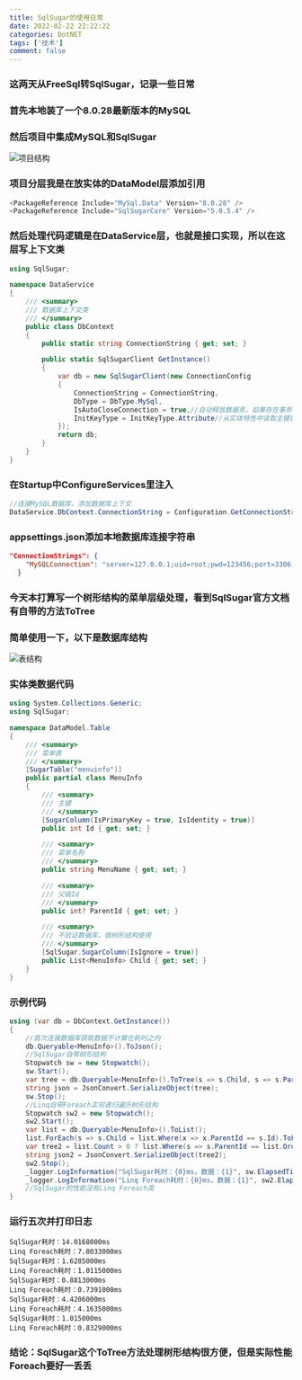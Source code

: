 ```yaml
---
title: SqlSugar的使用日常
date: 2022-02-22 22:22:22
categories: DotNET
tags: ['技术'] 
comment: false
---
```

### 这两天从FreeSql转SqlSugar，记录一些日常
<!-- more -->
### 首先本地装了一个8.0.28最新版本的MySQL
### 然后项目中集成MySQL和SqlSugar
![项目结构](TianciAdminCode.png "项目结构")
### 项目分层我是在放实体的DataModel层添加引用
```csharp
<PackageReference Include="MySql.Data" Version="8.0.28" />
<PackageReference Include="SqlSugarCore" Version="5.0.5.4" />
```
### 然后处理代码逻辑是在DataService层，也就是接口实现，所以在这层写上下文类
```csharp
using SqlSugar;

namespace DataService
{
    /// <summary>
    /// 数据库上下文类
    /// </summary>
    public class DbContext
    {
        public static string ConnectionString { get; set; }

        public static SqlSugarClient GetInstance()
        {
            var db = new SqlSugarClient(new ConnectionConfig
            {
                ConnectionString = ConnectionString,
                DbType = DbType.MySql,
                IsAutoCloseConnection = true,//自动释放数据务，如果存在事务，在事务结束后释放
                InitKeyType = InitKeyType.Attribute//从实体特性中读取主键自增列信息
            });
            return db;
        }
    }
}
```
### 在Startup中ConfigureServices里注入
```csharp
//连接MySQL数据库，添加数据库上下文
DataService.DbContext.ConnectionString = Configuration.GetConnectionString("MySQLConnection");
```
### appsettings.json添加本地数据库连接字符串
```json
"ConnectionStrings": {
    "MySQLConnection": "server=127.0.0.1;uid=root;pwd=123456;port=3306;database=world;SslMode=None"
  }
```
### 今天本打算写一个树形结构的菜单层级处理，看到SqlSugar官方文档有自带的方法ToTree
### 简单使用一下，以下是数据库结构
![表结构](Table.png "表结构")
### 实体类数据代码
```csharp
using System.Collections.Generic;
using SqlSugar;

namespace DataModel.Table
{
    /// <summary>
    /// 菜单表
    /// </summary>
    [SugarTable("menuinfo")]
    public partial class MenuInfo
    {
        /// <summary>
        /// 主键
        /// </summary>
        [SugarColumn(IsPrimaryKey = true, IsIdentity = true)]
        public int Id { get; set; }

        /// <summary>
        /// 菜单名称
        /// </summary>           
        public string MenuName { get; set; }

        /// <summary>
        /// 父级Id
        /// </summary>           
        public int? ParentId { get; set; }

        /// <summary>
        /// 不验证数据库，做树形结构使用
        /// </summary>
        [SqlSugar.SugarColumn(IsIgnore = true)]
        public List<MenuInfo> Child { get; set; }
    }
}
```
### 示例代码
```csharp
using (var db = DbContext.GetInstance())
{
    //首次连接数据库获取数据不计算在耗时之内
    db.Queryable<MenuInfo>().ToJson();
    //SqlSugar自带树形结构
    Stopwatch sw = new Stopwatch();
    sw.Start();
    var tree = db.Queryable<MenuInfo>().ToTree(s => s.Child, s => s.ParentId, 0);
    string json = JsonConvert.SerializeObject(tree);
    sw.Stop();
    //Linq自带Foreach实现递归遍历树形结构
    Stopwatch sw2 = new Stopwatch();
    sw2.Start();
    var list = db.Queryable<MenuInfo>().ToList();
    list.ForEach(s => s.Child = list.Where(x => x.ParentId == s.Id).ToList());
    var tree2 = list.Count > 0 ? list.Where(s => s.ParentId == list.OrderBy(s => s.ParentId).ToList().FirstOrDefault().ParentId).ToList() : null;
    string json2 = JsonConvert.SerializeObject(tree2);
    sw2.Stop();
    _logger.LogInformation("SqlSugar耗时：{0}ms，数据：{1}", sw.ElapsedTicks / (decimal)Stopwatch.Frequency * 1000, json);//SqlSugar
    _logger.LogInformation("Linq Foreach耗时：{0}ms，数据：{1}", sw2.ElapsedTicks / (decimal)Stopwatch.Frequency * 1000, json2);//Linq Foreach
    //SqlSugar的性能没有Linq Foreach高
}
```
### 运行五次并打印日志
```log
SqlSugar耗时：14.0168000ms
Linq Foreach耗时：7.8033000ms
SqlSugar耗时：1.6285000ms
Linq Foreach耗时：1.0115000ms
SqlSugar耗时：0.8813000ms
Linq Foreach耗时：0.7391000ms
SqlSugar耗时：4.4206000ms
Linq Foreach耗时：4.1635000ms
SqlSugar耗时：1.015000ms
Linq Foreach耗时：0.8329000ms
```
### 结论：SqlSugar这个ToTree方法处理树形结构很方便，但是实际性能Foreach要好一丢丢